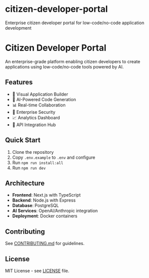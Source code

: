 # citizen-developer-portal
Enterprise citizen developer portal for low-code/no-code application development
# Citizen Developer Portal

An enterprise-grade platform enabling citizen developers to create applications using low-code/no-code tools powered by AI.

## Features

- 🎨 Visual Application Builder
- 🤖 AI-Powered Code Generation
- 📊 Real-time Collaboration
- 🔐 Enterprise Security
- 📈 Analytics Dashboard
- 🔌 API Integration Hub

## Quick Start

1. Clone the repository
2. Copy `.env.example` to `.env` and configure
3. Run `npm run install:all`
4. Run `npm run dev`

## Architecture

- **Frontend**: Next.js with TypeScript
- **Backend**: Node.js with Express
- **Database**: PostgreSQL
- **AI Services**: OpenAI/Anthropic integration
- **Deployment**: Docker containers

## Contributing

See [CONTRIBUTING.md](./docs/CONTRIBUTING.md) for guidelines.

## License

MIT License - see [LICENSE](./LICENSE) file.